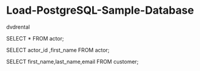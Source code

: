 # Load-PostgreSQL-Sample-Database
dvdrental

SELECT * FROM actor;

SELECT actor_id ,first_name FROM actor;

SELECT first_name,last_name,email FROM customer;



